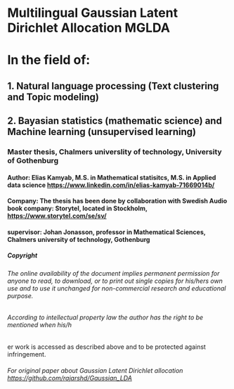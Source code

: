 # Multilingual Gaussian Latent Dirichlet Allocation MGLDA
# In the field of: 
## 1. Natural language processing (Text clustering and Topic modeling)
## 2. Bayasian statistics (mathematic science) and Machine learning (unsupervised learning)
### Master thesis, Chalmers universlity of technology, University of Gothenburg
#### Author: Elias Kamyab, M.S. in Mathematical statisitcs, M.S. in Applied data science https://www.linkedin.com/in/elias-kamyab-71669014b/
#### Company: The thesis has been done by collaboration with Swedish Audio book company: Storytel, located in Stockholm, https://www.storytel.com/se/sv/
#### supervisor: Johan Jonasson, professor in Mathematical Sciences, Chalmers university of technology, Gothenburg


##### Copyright
###### The online availability of the document implies permanent permission for anyone to read, to download, or to print out single copies for his/hers own use and to use it unchanged for non-commercial research and educational purpose.
###### According to intellectual property law the author has the right to be mentioned when his/h
er work is accessed as described above and to be protected against infringement. 

###### For original paper about Gaussian Latent Dirichlet allocation https://github.com/rajarshd/Gaussian_LDA
